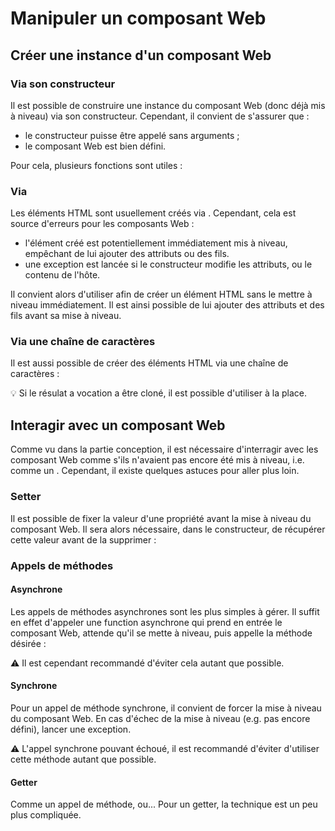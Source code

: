<!DOCTYPE html>
<html lang="fr">
    <head>
        <meta charset="utf8"/>
        <title>LISS</title>
        <meta name="color-scheme" content="dark light">
        <meta name="viewport" content="width=device-width, initial-scale=1"/>
        <link   href="./index.css"  rel="stylesheet" blocking="render">
        <script  src="./index.js"  type="module"     blocking="render" async></script>
    </head>
    <body code-langs="js,bry">
        <main>

# Manipuler un composant Web

## Créer une instance d'un composant Web

### Via son constructeur

Il est possible de construire une instance du composant Web (donc déjà mis à niveau) via son constructeur. Cependant, il convient de s'assurer que :
- le constructeur puisse être appelé sans arguments ;
- le composant Web est bien défini.

Pour cela, plusieurs fonctions sont utiles :
<script type="c-js">
// LISS
LISS.isDefined(<h>$TAGNAME_OR_KLASS</h>);
LISS.whenDefined(<h>$TAGNAME_OR_KLASS</h>);

// vanilla
customElements.getName(<h>$KLASS</h>);       // si non-défini, retourne null.
customElements.get(<h>$TAGNAME</h>);         // si non-défini, retourne undefined.

customElements.whenDefined(<h>$TAGNAME</h>); // retourne une promesse. 
</script>

### Via <script type="c-js">createElement(<h>$TAGNAME</h>)</script>

Les éléments HTML sont usuellement créés via <script type="c-js">document.createElement(<h>$TAGNAME</h>)</script>. Cependant, cela est source d'erreurs pour les composants Web :
- l'élément créé est potentiellement immédiatement mis à niveau, empêchant de lui ajouter des attributs ou des fils.
- une exception est lancée si le constructeur modifie les attributs, ou le contenu de l'hôte.

Il convient alors d'utiliser <script type="c-js">LISS.createElement(<h>$TAGNAME</h>)</script> afin de créer un élément HTML sans le mettre à niveau immédiatement. Il est ainsi possible de lui ajouter des attributs et des fils avant sa mise à niveau.

### Via une chaîne de caractères

Il est aussi possible de créer des éléments HTML via une chaîne de caractères :
<script type="c-js">
LISS.html`<h>$HTML</h>`;
</script>

💡 Si le résulat a vocation a être cloné, il est possible d'utiliser <script type="c-js">LISS.template\`<h>$HTML</h>\`</script> à la place.

## Interagir avec un composant Web

Comme vu dans la partie conception, il est nécessaire d'interragir avec les composant Web comme s'ils n'avaient pas encore été mis à niveau, i.e. comme un <script type="c-html">HTMLElement</script>. Cependant, il existe quelques astuces pour aller plus loin.

### Setter

Il est possible de fixer la valeur d'une propriété avant la mise à niveau du composant Web. Il sera alors nécessaire, dans le constructeur, de récupérer cette valeur avant de la supprimer :

<script type="c-js">
class Klass extends HTMLElement {
    constructor() {
        super();
        
        let v = LISS.getInitialValue(this, "prop");
    }

    set prop(value) {
        /* ... */
    }
}
</script>

### Appels de méthodes

#### Asynchrone

Les appels de méthodes asynchrones sont les plus simples à gérer. Il suffit en effet d'appeler une function asynchrone qui prend en entrée le composant Web, attende qu'il se mette à niveau, puis appelle la méthode désirée :

<script type="c-js">
async function call(instance, method, ...args) {
    await ??;
    return instance[method](...args);
}
</script>

⚠ Il est cependant recommandé d'éviter cela autant que possible.

#### Synchrone

Pour un appel de méthode synchrone, il convient de forcer la mise à niveau du composant Web. En cas d'échec de la mise à niveau (e.g. pas encore défini), lancer une exception.

⚠ L'appel synchrone pouvant échoué, il est recommandé d'éviter d'utiliser cette méthode autant que possible.

#### Getter

Comme un appel de méthode, ou...
Pour un getter, la technique est un peu plus compliquée.

</main>
    </body>
</html>